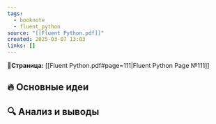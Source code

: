 ```yaml
---
tags:
  - booknote
  - fluent_python
source: "[[Fluent Python.pdf]]"
created: 2025-03-07 13:03
links: []
---
```

**📝Страница:** [[Fluent Python.pdf#page=111|Fluent Python Page №111]]  

## 🔥 Основные идеи 




## 🔍 Анализ и выводы  






